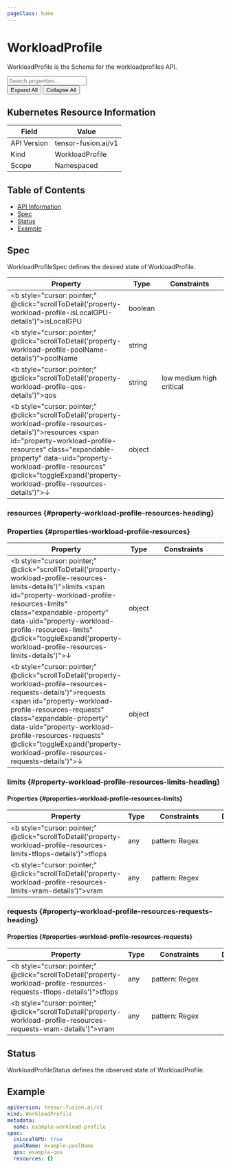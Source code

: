 ```yaml
---
pageClass: home
---
```

# WorkloadProfile

WorkloadProfile is the Schema for the workloadprofiles API.

<div class="crd-navigation">
  <div class="crd-search">
    <input type="text" id="workload-profile-property-search" placeholder="Search properties..." @input="filterProperties('workload-profile')">
  </div>
  <div class="crd-actions">
    <button @click="expandAll('workload-profile')">Expand All</button>
    <button @click="collapseAll('workload-profile')">Collapse All</button>
  </div>
</div>

## Kubernetes Resource Information

| Field | Value |
|-------|-------|
| API Version | tensor-fusion.ai/v1 |
| Kind | WorkloadProfile |
| Scope | Namespaced |

## Table of Contents

- [API Information](#api-information)
- [Spec](#spec)
- [Status](#status)
- [Example](#example)

## Spec

WorkloadProfileSpec defines the desired state of WorkloadProfile.

| <div style="min-width:110px">Property</div> | Type | <div style="min-width:130px">Constraints</div> | <div style="min-width:125px">Description</div> |
|----------|------|------------|-------------|
| <b style="cursor: pointer;" @click="scrollToDetail('property-workload-profile-isLocalGPU-details')">isLocalGPU</b><span class="required-tag"></span> | boolean |   |  |
| <b style="cursor: pointer;" @click="scrollToDetail('property-workload-profile-poolName-details')">poolName</b> | string |   |  |
| <b style="cursor: pointer;" @click="scrollToDetail('property-workload-profile-qos-details')">qos</b> | string |  <span class="enum-tag">low</span> <span class="enum-tag">medium</span> <span class="enum-tag">high</span> <span class="enum-tag">critical</span> | Qos defines the quality of service level for the client. |
| <b style="cursor: pointer;" @click="scrollToDetail('property-workload-profile-resources-details')">resources</b> <span id="property-workload-profile-resources" class="expandable-property" data-uid="property-workload-profile-resources" @click="toggleExpand('property-workload-profile-resources-details')">↓</span> | object |   |  |

<div id="property-workload-profile-resources-details" class="nested-properties expanded">

### resources {#property-workload-profile-resources-heading}

### Properties {#properties-workload-profile-resources}

| <div style="min-width:110px">Property</div> | Type | <div style="min-width:130px">Constraints</div> | <div style="min-width:125px">Description</div> |
|----------|------|------------|-------------|
| <b style="cursor: pointer;" @click="scrollToDetail('property-workload-profile-resources-limits-details')">limits</b><span class="required-tag"></span> <span id="property-workload-profile-resources-limits" class="expandable-property" data-uid="property-workload-profile-resources-limits" @click="toggleExpand('property-workload-profile-resources-limits-details')">↓</span> | object |   |  |
| <b style="cursor: pointer;" @click="scrollToDetail('property-workload-profile-resources-requests-details')">requests</b><span class="required-tag"></span> <span id="property-workload-profile-resources-requests" class="expandable-property" data-uid="property-workload-profile-resources-requests" @click="toggleExpand('property-workload-profile-resources-requests-details')">↓</span> | object |   |  |

<div id="property-workload-profile-resources-limits-details" class="nested-properties expanded">

### limits {#property-workload-profile-resources-limits-heading}

#### Properties {#properties-workload-profile-resources-limits}

| <div style="min-width:110px">Property</div> | Type | <div style="min-width:130px">Constraints</div> | <div style="min-width:125px">Description</div> |
|----------|------|------------|-------------|
| <b style="cursor: pointer;" @click="scrollToDetail('property-workload-profile-resources-limits-tflops-details')">tflops</b><span class="required-tag"></span> | any | <span class="constraint-tag" title="^(\+&#124;-)?(([0-9]+(\.[0-9]&#42;)?)&#124;(\.[0-9]+))(([KMGTPE]i)&#124;[numkMGTPE]&#124;([eE](\+&#124;-)?(([0-9]+(\.[0-9]&#42;)?)&#124;(\.[0-9]+))))?$">pattern: Regex</span>  |  |
| <b style="cursor: pointer;" @click="scrollToDetail('property-workload-profile-resources-limits-vram-details')">vram</b><span class="required-tag"></span> | any | <span class="constraint-tag" title="^(\+&#124;-)?(([0-9]+(\.[0-9]&#42;)?)&#124;(\.[0-9]+))(([KMGTPE]i)&#124;[numkMGTPE]&#124;([eE](\+&#124;-)?(([0-9]+(\.[0-9]&#42;)?)&#124;(\.[0-9]+))))?$">pattern: Regex</span>  |  |

</div>

<div id="property-workload-profile-resources-requests-details" class="nested-properties expanded">

### requests {#property-workload-profile-resources-requests-heading}

#### Properties {#properties-workload-profile-resources-requests}

| <div style="min-width:110px">Property</div> | Type | <div style="min-width:130px">Constraints</div> | <div style="min-width:125px">Description</div> |
|----------|------|------------|-------------|
| <b style="cursor: pointer;" @click="scrollToDetail('property-workload-profile-resources-requests-tflops-details')">tflops</b><span class="required-tag"></span> | any | <span class="constraint-tag" title="^(\+&#124;-)?(([0-9]+(\.[0-9]&#42;)?)&#124;(\.[0-9]+))(([KMGTPE]i)&#124;[numkMGTPE]&#124;([eE](\+&#124;-)?(([0-9]+(\.[0-9]&#42;)?)&#124;(\.[0-9]+))))?$">pattern: Regex</span>  |  |
| <b style="cursor: pointer;" @click="scrollToDetail('property-workload-profile-resources-requests-vram-details')">vram</b><span class="required-tag"></span> | any | <span class="constraint-tag" title="^(\+&#124;-)?(([0-9]+(\.[0-9]&#42;)?)&#124;(\.[0-9]+))(([KMGTPE]i)&#124;[numkMGTPE]&#124;([eE](\+&#124;-)?(([0-9]+(\.[0-9]&#42;)?)&#124;(\.[0-9]+))))?$">pattern: Regex</span>  |  |

</div>

</div>

## Status

WorkloadProfileStatus defines the observed state of WorkloadProfile.

## Example

```yaml
apiVersion: tensor-fusion.ai/v1
kind: WorkloadProfile
metadata:
  name: example-workload-profile
spec:
  isLocalGPU: true
  poolName: example-poolName
  qos: example-qos
  resources: {}
```

<script setup>
function toggleExpand(id) {
  const element = document.getElementById(id);
  if (element) {
    element.classList.toggle('expanded');
    
    // Update URL with property ID when expanded, remove when collapsed
    if (element.classList.contains('expanded')) {
      // Do nothing
    } else if (window.location.hash === '#' + id) {
      // Remove hash if it's matching the current element and we're collapsing
      history.pushState('', document.title, window.location.pathname + window.location.search);
    }
  }
}

function scrollToDetail(id) {
  // Add property ID to URL hash without triggering navigation
  history.pushState(null, document.title, window.location.pathname + window.location.search + '#' + id);
  const element = document.getElementById(id);
  if (element) {
    element.scrollIntoView({ behavior: 'smooth', block: 'start' });
  }
}

function expandAll(schemaPrefix) {
  document.querySelectorAll('.nested-properties').forEach(el => {
    if (el.id.startsWith('property-' + schemaPrefix + '-')) {
      el.classList.add('expanded');
    }
  });
}

function collapseAll(schemaPrefix) {
  document.querySelectorAll('.nested-properties').forEach(el => {
    if (el.id.startsWith('property-' + schemaPrefix + '-')) {
      el.classList.remove('expanded');
    }
  });
}

function filterProperties(schemaPrefix) {
  const searchText = document.getElementById(schemaPrefix + '-property-search').value.toLowerCase();
  const allTables = document.querySelectorAll('table');
  
  allTables.forEach(table => {
    // Only process tables that belong to this schema
    const rows = table.querySelectorAll('tr');
    
    rows.forEach(row => {
      const text = row.textContent.toLowerCase();
      if (text.includes(searchText)) {
        row.style.display = '';
        
        // If this row has an expandable property and matches the search
        const expandLink = row.querySelector('.expandable-property');
        if (expandLink) {
          const detailsId = expandLink.getAttribute('data-uid') + '-details';
          const detailsElement = document.getElementById(detailsId);
          if (detailsElement) {
            detailsElement.classList.add('expanded');
          }
        }
      } else {
        row.style.display = 'none';
      }
    });
  });
}

function handleUrlHash() {
  if (window.location.hash) {
    const id = window.location.hash.substring(1); // Remove the # character
    const element = document.getElementById(id);
    if (element) {
      // Expand the element
      element.classList.add('expanded');
      
      // Scroll to the element
      setTimeout(() => {
        element.scrollIntoView({ behavior: 'smooth', block: 'start' });
      }, 100); // Small delay to ensure DOM is ready
    }
  }
}

// Run when the DOM is fully loaded
if (typeof window !== 'undefined') {
  window.addEventListener('DOMContentLoaded', handleUrlHash);
  // Also handle when hash changes in the URL
  window.addEventListener('hashchange', handleUrlHash);
}
</script>
